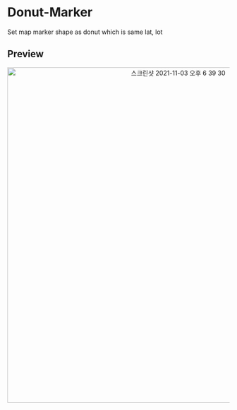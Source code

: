 # Donut-Marker
Set map marker shape as donut which is same lat, lot


## Preview

<div align="center">
  <img width="759" alt="스크린샷 2021-11-03 오후 6 39 30" src="https://user-images.githubusercontent.com/16532326/140037818-716fd2c0-6bfd-46ae-83c1-c85f34e55733.png">
</div>
